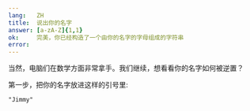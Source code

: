 ```yaml
---
lang:   ZH
title:  说出你的名字
answer: [a-zA-Z]{1,1}
ok:     完美，你已经构造了一个由你的名字的字母组成的字符串
error:  
---
```


当然，电脑们在数学方面非常拿手。我们继续，想看看你的名字如何被逆置？

第一步，把你的名字放进这样的引号里:

    "Jimmy"
